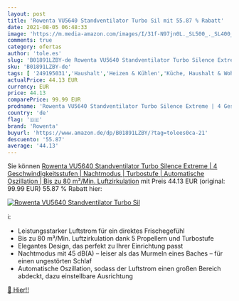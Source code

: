 ```yaml
---
layout: post
title: 'Rowenta VU5640 Standventilator Turbo Sil mit 55.87 % Rabatt'
date: 2021-08-05 06:48:33
image: 'https://m.media-amazon.com/images/I/31f-N97jn0L._SL500_._SL400_.jpg'
comments: true
category: ofertas
author: 'tole.es'
slug: 'B01891LZBY-de Rowenta VU5640 Standventilator Turbo Silence Extreme | 4...'
sku: 'B01891LZBY-de'
tags: [ '249195031','Haushalt','Heizen & Kühlen','Küche, Haushalt & Wohnen','Produkte','Raumklima','Standventilatoren','Ventilatoren','rowenta', ]
actualPrice: 44.13 EUR
currency: EUR
price: 44.13
comparePrice: 99.99 EUR
prodname: 'Rowenta VU5640 Standventilator Turbo Silence Extreme | 4 Geschwindigkeitsstufen | Nachtmodus | Turbostufe | Automatische Oszillation | Bis zu 80 m³/Min. Luftzirkulation'
country: 'de'
flag: '🇩🇪'
brand: 'Rowenta'
buyurl: 'https://www.amazon.de/dp/B01891LZBY/?tag=tolees0ca-21'
descuento: '55.87'
average: '44.13'
---
```


Sie können [Rowenta VU5640 Standventilator Turbo Silence Extreme | 4 Geschwindigkeitsstufen | Nachtmodus | Turbostufe | Automatische Oszillation | Bis zu 80 m³/Min. Luftzirkulation](https://www.amazon.de/dp/B01891LZBY/?tag=tolees0ca-21) mit Preis 44.13 EUR (original: 99.99 EUR) 55.87 % Rabatt hier:

[![Rowenta VU5640 Standventilator Turbo Sil](https://m.media-amazon.com/images/I/31f-N97jn0L._SL500_._SL400_.jpg)](https://www.amazon.de/dp/B01891LZBY/?tag=tolees0ca-21)

ℹ️:

- Leistungsstarker Luftstrom für ein direktes Frischegefühl
- Bis zu 80 m³/Min. Luftzirkulation dank 5 Propellern und Turbostufe
- Elegantes Design, das perfekt zu Ihrer Einrichtung passt
- Nachtmodus mit 45 dB(A) – leiser als das Murmeln eines Baches – für einen ungestörten Schlaf
- Automatische Oszillation, sodass der Luftstrom einen großen Bereich abdeckt, dazu einstellbare Ausrichtung

[🛒 Hier!!](https://www.amazon.de/dp/B01891LZBY/?tag=tolees0ca-21)
